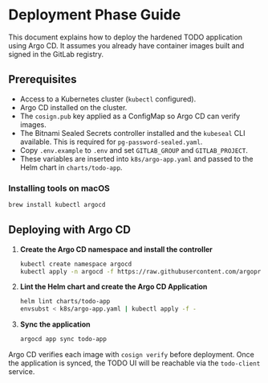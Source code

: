 # Deployment Phase Guide

This document explains how to deploy the hardened TODO application using Argo CD.
It assumes you already have container images built and signed in the GitLab registry.

## Prerequisites

- Access to a Kubernetes cluster (`kubectl` configured).
- Argo CD installed on the cluster.
- The `cosign.pub` key applied as a ConfigMap so Argo CD can verify images.
- The Bitnami Sealed Secrets controller installed and the `kubeseal` CLI
  available.
  This is required for `pg-password-sealed.yaml`.
- Copy `.env.example` to `.env` and set `GITLAB_GROUP` and `GITLAB_PROJECT`.
- These variables are inserted into `k8s/argo-app.yaml` and passed to the Helm chart in `charts/todo-app`.

### Installing tools on macOS

```bash
brew install kubectl argocd
```

## Deploying with Argo CD

1. **Create the Argo CD namespace and install the controller**
   ```bash
   kubectl create namespace argocd
   kubectl apply -n argocd -f https://raw.githubusercontent.com/argoproj/argo-cd/stable/manifests/install.yaml
   ```
2. **Lint the Helm chart and create the Argo CD Application**
   ```bash
   helm lint charts/todo-app
   envsubst < k8s/argo-app.yaml | kubectl apply -f -
   ```
3. **Sync the application**
   ```bash
   argocd app sync todo-app
   ```

Argo CD verifies each image with `cosign verify` before deployment.
Once the application is synced, the TODO UI will be reachable via the `todo-client` service.
